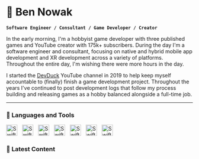 # 🌴 Ben Nowak

**`Software Engineer / Consultant / Game Developer / Creator`**

In the early morning, I'm a hobbyist game developer with three published games and YouTube creator with 175k+ subscribers. During the day I'm a software engineer and consultant, focusing on native and hybrid mobile app development and XR development across a variety of platforms. Throughout the entire day, I'm wishing there were more hours in the day.

I started the [DevDuck](youtube.com/devduck) YouTube channel in 2019 to help keep myself accountable to (finally) finish a game development project. Throughout the years I've continued to post development logs that follow my process building and releasing games as a hobby balanced alongside a full-time job.

---

### 🧰 Languages and Tools

<img align="left" alt="Swift" style="padding-right:10px;" width="30px" src="https://cdn.jsdelivr.net/gh/devicons/devicon@latest/icons/swift/swift-original.svg" />
<img align="left" alt="Swift" style="padding-right:10px;" width="30px" src="https://cdn.jsdelivr.net/gh/devicons/devicon@latest/icons/kotlin/kotlin-original.svg" />
<img align="left" alt="Swift" style="padding-right:10px;" width="30px" src="https://cdn.jsdelivr.net/gh/devicons/devicon@latest/icons/typescript/typescript-original.svg" />
<img align="left" alt="Swift" style="padding-right:10px;" width="30px" src="https://cdn.jsdelivr.net/gh/devicons/devicon@latest/icons/csharp/csharp-original.svg" />
<img align="left" alt="Swift" style="padding-right:10px;" width="30px" src="https://cdn.jsdelivr.net/gh/devicons/devicon@latest/icons/godot/godot-original.svg" />
<img align="left" alt="Swift" style="padding-right:10px;" width="30px" src="https://cdn.jsdelivr.net/gh/devicons/devicon@latest/icons/xcode/xcode-original.svg" />
<img align="left" alt="Swift" style="padding-right:10px;" width="30px" src="https://cdn.jsdelivr.net/gh/devicons/devicon@latest/icons/androidstudio/androidstudio-original.svg" />
<br />

#

### 🎥 Latest Content

<!-- BEGIN YOUTUBE-CARDS -->
<!-- END YOUTUBE-CARDS -->


<!--
**devduckgames/devduckgames** is a ✨ _special_ ✨ repository because its `README.md` (this file) appears on your GitHub profile.

Here are some ideas to get you started:

- 🔭 I’m currently working on ...
- 🌱 I’m currently learning ...
- 👯 I’m looking to collaborate on ...
- 🤔 I’m looking for help with ...
- 💬 Ask me about ...
- 📫 How to reach me: ...
- 😄 Pronouns: ...
- ⚡ Fun fact: ...
-->
